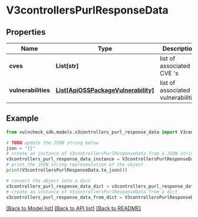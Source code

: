 # V3controllersPurlResponseData


## Properties

Name | Type | Description | Notes
------------ | ------------- | ------------- | -------------
**cves** | **List[str]** | list of associated CVE &#39;s | [optional] 
**vulnerabilities** | [**List[ApiOSSPackageVulnerability]**](ApiOSSPackageVulnerability.md) | list of associated vulnerabilities | [optional] 

## Example

```python
from vulncheck_sdk.models.v3controllers_purl_response_data import V3controllersPurlResponseData

# TODO update the JSON string below
json = "{}"
# create an instance of V3controllersPurlResponseData from a JSON string
v3controllers_purl_response_data_instance = V3controllersPurlResponseData.from_json(json)
# print the JSON string representation of the object
print(V3controllersPurlResponseData.to_json())

# convert the object into a dict
v3controllers_purl_response_data_dict = v3controllers_purl_response_data_instance.to_dict()
# create an instance of V3controllersPurlResponseData from a dict
v3controllers_purl_response_data_from_dict = V3controllersPurlResponseData.from_dict(v3controllers_purl_response_data_dict)
```
[[Back to Model list]](../README.md#documentation-for-models) [[Back to API list]](../README.md#documentation-for-api-endpoints) [[Back to README]](../README.md)


